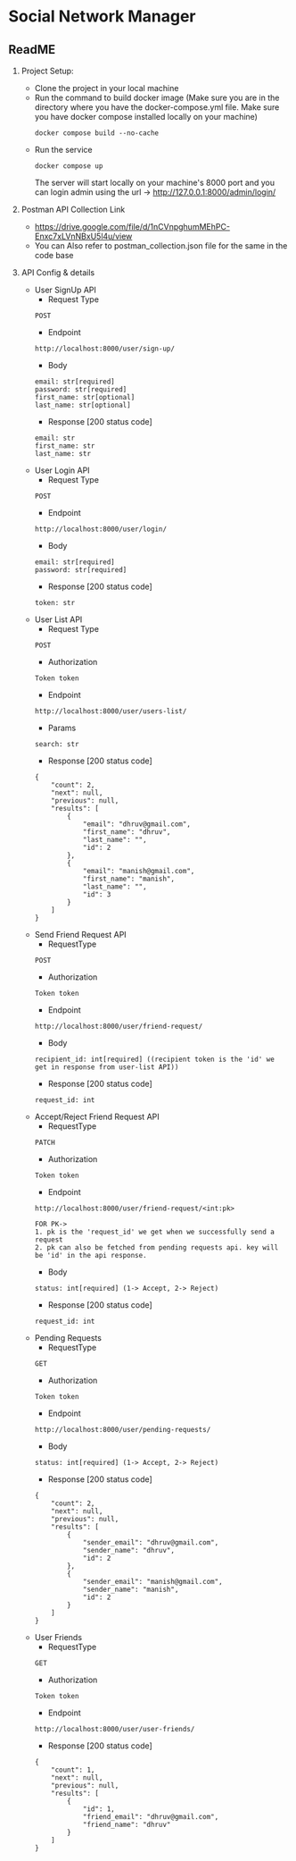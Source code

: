 Social Network Manager
======================

ReadME
-----------


1. Project Setup:

    * Clone the project in your local machine
    * Run the command to build docker image (Make sure you are in the directory where you have the docker-compose.yml file. Make sure you have docker compose installed locally on your machine)
        ```
        docker compose build --no-cache
        ```
    * Run the service
        ```
        docker compose up
        ```
        The server will start locally on your machine's 8000 port and you can login admin using the url ->
        http://127.0.0.1:8000/admin/login/


2.  Postman API Collection Link
    * https://drive.google.com/file/d/1nCVnpghumMEhPC-Enxc7xLVnNBxU5l4u/view
    * You can Also refer to postman_collection.json file for the same in the code base

3.  API Config & details
    *   User SignUp API
        * Request Type
        ```
        POST
        ```
        * Endpoint
        ```
        http://localhost:8000/user/sign-up/
        ```
        * Body
        ```
        email: str[required]
        password: str[required]
        first_name: str[optional]
        last_name: str[optional]
        ```
        * Response [200 status code]
        ```
        email: str
        first_name: str
        last_name: str
        ```
    *   User Login API
        * Request Type
        ```
        POST
        ```
        * Endpoint
        ```
        http://localhost:8000/user/login/
        ```
        * Body
        ```
        email: str[required]
        password: str[required]
        ```
        * Response [200 status code]
        ```
        token: str
        ```
    *   User List API
        * Request Type
        ```
        POST
        ```
        * Authorization
        ```
        Token token
        ```
        * Endpoint
        ```
        http://localhost:8000/user/users-list/
        ```
        * Params
        ```
        search: str
        ```
        * Response [200 status code]
        ```
        {
            "count": 2,
            "next": null,
            "previous": null,
            "results": [
                {
                    "email": "dhruv@gmail.com",
                    "first_name": "dhruv",
                    "last_name": "",
                    "id": 2
                },
                {
                    "email": "manish@gmail.com",
                    "first_name": "manish",
                    "last_name": "",
                    "id": 3
                }
            ]
        }
        ```
    *   Send Friend Request API
        * RequestType
        ```
        POST
        ```
        * Authorization
        ```
        Token token
        ```
        * Endpoint
        ```
        http://localhost:8000/user/friend-request/
        ```
        * Body
        ```
        recipient_id: int[required] ((recipient token is the 'id' we get in response from user-list API))
        ```
        * Response [200 status code]
        ```
        request_id: int
        ```
    *   Accept/Reject Friend Request API
        * RequestType
        ```
        PATCH
        ```
        * Authorization
        ```
        Token token
        ```
        * Endpoint
        ```
        http://localhost:8000/user/friend-request/<int:pk>
        
        FOR PK->
        1. pk is the 'request_id' we get when we successfully send a request
        2. pk can also be fetched from pending requests api. key will be 'id' in the api response.
        ```
        * Body
        ```
        status: int[required] (1-> Accept, 2-> Reject)
        ```
        * Response [200 status code]
        ```
        request_id: int
        ```
    *   Pending Requests
        * RequestType
        ```
        GET
        ```
        * Authorization
        ```
        Token token
        ```
        * Endpoint
        ```
        http://localhost:8000/user/pending-requests/
        ```
        * Body
        ```
        status: int[required] (1-> Accept, 2-> Reject)
        ```
        * Response [200 status code]
        ```
        {
            "count": 2,
            "next": null,
            "previous": null,
            "results": [
                {
                    "sender_email": "dhruv@gmail.com",
                    "sender_name": "dhruv",
                    "id": 2
                },
                {
                    "sender_email": "manish@gmail.com",
                    "sender_name": "manish",
                    "id": 2
                }
            ]
        }
        ```
    *   User Friends
        * RequestType
        ```
        GET
        ```
        * Authorization
        ```
        Token token
        ```
        * Endpoint
        ```
        http://localhost:8000/user/user-friends/
        ```
        * Response [200 status code]
        ```
        {
            "count": 1,
            "next": null,
            "previous": null,
            "results": [
                {
                    "id": 1,
                    "friend_email": "dhruv@gmail.com",
                    "friend_name": "dhruv"
                }
            ]
        }
        ```
    
